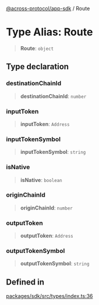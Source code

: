 [@across-protocol/app-sdk](../README.md) / Route

# Type Alias: Route

> **Route**: `object`

## Type declaration

### destinationChainId

> **destinationChainId**: `number`

### inputToken

> **inputToken**: `Address`

### inputTokenSymbol

> **inputTokenSymbol**: `string`

### isNative

> **isNative**: `boolean`

### originChainId

> **originChainId**: `number`

### outputToken

> **outputToken**: `Address`

### outputTokenSymbol

> **outputTokenSymbol**: `string`

## Defined in

[packages/sdk/src/types/index.ts:36](https://github.com/across-protocol/toolkit/blob/fa61c35c7597804e093096de254dbc326f096003/packages/sdk/src/types/index.ts#L36)
